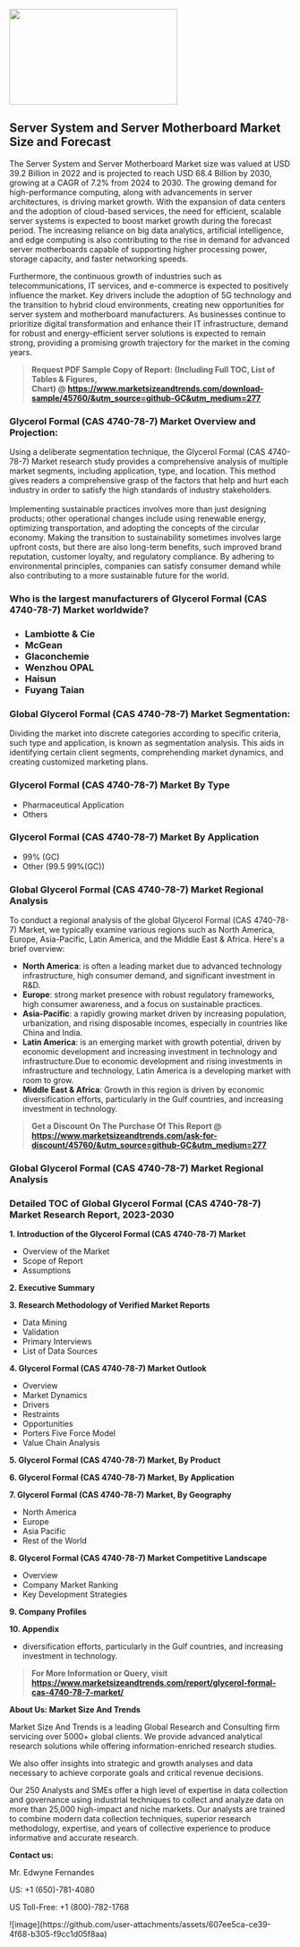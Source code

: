 <p><img class="alignnone size-medium wp-image-20088" src="https://ffe5etoiles.com/wp-content/uploads/2024/12/MST1-300x171.png" alt="" width="300" height="171" /></p><h2>Server System and Server Motherboard Market Size and Forecast</h2><p>The Server System and Server Motherboard Market size was valued at USD 39.2 Billion in 2022 and is projected to reach USD 68.4 Billion by 2030, growing at a CAGR of 7.2% from 2024 to 2030. The growing demand for high-performance computing, along with advancements in server architectures, is driving market growth. With the expansion of data centers and the adoption of cloud-based services, the need for efficient, scalable server systems is expected to boost market growth during the forecast period. The increasing reliance on big data analytics, artificial intelligence, and edge computing is also contributing to the rise in demand for advanced server motherboards capable of supporting higher processing power, storage capacity, and faster networking speeds.</p><p>Furthermore, the continuous growth of industries such as telecommunications, IT services, and e-commerce is expected to positively influence the market. Key drivers include the adoption of 5G technology and the transition to hybrid cloud environments, creating new opportunities for server system and motherboard manufacturers. As businesses continue to prioritize digital transformation and enhance their IT infrastructure, demand for robust and energy-efficient server solutions is expected to remain strong, providing a promising growth trajectory for the market in the coming years.</p></p><blockquote id="" class=""><strong>Request PDF Sample Copy of Report: (Including Full TOC, List of Tables &amp; Figures, Chart)&nbsp;@&nbsp;<strong><a href="https://www.marketsizeandtrends.com/download-sample/45760/&utm_source=github-GC&utm_medium=277" target="_blank">https://www.marketsizeandtrends.com/download-sample/45760/&utm_source=github-GC&utm_medium=277</a></strong></strong></blockquote><h3 id="" class="">Glycerol Formal (CAS 4740-78-7) Market&nbsp;Overview and Projection:</h3><p id="" class="">Using a deliberate segmentation technique, the Glycerol Formal (CAS 4740-78-7) Market research study provides a comprehensive analysis of multiple market segments, including application, type, and location. This method gives readers a comprehensive grasp of the factors that help and hurt each industry in order to satisfy the high standards of industry stakeholders. <br /> <br />Implementing sustainable practices involves more than just designing products; other operational changes include using renewable energy, optimizing transportation, and adopting the concepts of the circular economy. Making the transition to sustainability sometimes involves large upfront costs, but there are also long-term benefits, such improved brand reputation, customer loyalty, and regulatory compliance. By adhering to environmental principles, companies can satisfy consumer demand while also contributing to a more sustainable future for the world.</p><h3 id="" class="">Who is the largest manufacturers of&nbsp;Glycerol Formal (CAS 4740-78-7) Market worldwide?</h3><h3 class=""><p><ul><li>Lambiotte & Cie </li><li> McGean </li><li> Glaconchemie </li><li> Wenzhou OPAL </li><li> Haisun </li><li> Fuyang Taian</li></ul></p></h3><h3 id="" class="">Global&nbsp;Glycerol Formal (CAS 4740-78-7) Market Segmentation:</h3><p id="" class="">Dividing the market into discrete categories according to specific criteria, such type and application, is known as segmentation analysis. This aids in identifying certain client segments, comprehending market dynamics, and creating customized marketing plans.</p><h3 id="" class="">Glycerol Formal (CAS 4740-78-7) Market&nbsp;By Type</h3><p><p><ul><li>Pharmaceutical Application</li><li> Others</p></li></ul></p></p><h3 id="" class="">Glycerol Formal (CAS 4740-78-7) Market&nbsp;By Application</h3><p class=""><p><ul><li>99% (GC)</li><li> Other (99.5 99%(GC))</li></ul></p></p><h3 id="" class="">Global Glycerol Formal (CAS 4740-78-7) Market Regional Analysis</h3><p id="" class="">To conduct a regional analysis of the global Glycerol Formal (CAS 4740-78-7) Market, we typically examine various regions such as North America, Europe, Asia-Pacific, Latin America, and the Middle East &amp; Africa. Here's a brief overview:</p><ul><li><strong>North America</strong>: is often a leading market due to advanced technology infrastructure, high consumer demand, and significant investment in R&amp;D.</li><li><strong>Europe</strong>: strong market presence with robust regulatory frameworks, high consumer awareness, and a focus on sustainable practices.</li><li><strong>Asia-Pacific</strong>: a rapidly growing market driven by increasing population, urbanization, and rising disposable incomes, especially in countries like China and India.</li><li><strong>Latin America</strong>: is an emerging market with growth potential, driven by economic development and increasing investment in technology and infrastructure.Due to economic development and rising investments in infrastructure and technology, Latin America is a developing market with room to grow.</li><li><strong>Middle East &amp; Africa</strong>: Growth in this region is driven by economic diversification efforts, particularly in the Gulf countries, and increasing investment in technology.</li></ul><blockquote id="" class=""><strong>Get a Discount On The Purchase Of This Report @ <strong><a href="https://www.marketsizeandtrends.com/ask-for-discount/45760/&utm_source=github-GC&utm_medium=277" target="_blank">https://www.marketsizeandtrends.com/ask-for-discount/45760/&utm_source=github-GC&utm_medium=277</a></strong></strong></blockquote><h3 id="" class="">Global Glycerol Formal (CAS 4740-78-7) Market Regional Analysis</h3><h3 id="" class="">Detailed TOC of Global Glycerol Formal (CAS 4740-78-7) Market Research Report, 2023-2030</h3><p id="" class=""><strong>1. Introduction of the Glycerol Formal (CAS 4740-78-7) Market</strong></p><ul><li>Overview of the Market</li><li>Scope of Report</li><li>Assumptions</li></ul><p id="" class=""><strong>2. Executive Summary</strong></p><p id="" class=""><strong>3. Research Methodology of Verified Market Reports</strong></p><ul><li>Data Mining</li><li>Validation</li><li>Primary Interviews</li><li>List of Data Sources</li></ul><p id="" class=""><strong>4. Glycerol Formal (CAS 4740-78-7) Market Outlook</strong></p><ul><li>Overview</li><li>Market Dynamics</li><li>Drivers</li><li>Restraints</li><li>Opportunities</li><li>Porters Five Force Model</li><li>Value Chain Analysis</li></ul><p id="" class=""><strong>5. Glycerol Formal (CAS 4740-78-7) Market, By Product</strong></p><p id="" class=""><strong>6. Glycerol Formal (CAS 4740-78-7) Market, By Application</strong></p><p id="" class=""><strong>7. Glycerol Formal (CAS 4740-78-7) Market, By Geography</strong></p><ul><li>North America</li><li>Europe</li><li>Asia Pacific</li><li>Rest of the World</li></ul><p id="" class=""><strong>8. Glycerol Formal (CAS 4740-78-7) Market Competitive Landscape</strong></p><ul><li>Overview</li><li>Company Market Ranking</li><li>Key Development Strategies</li></ul><p id="" class=""><strong>9. Company Profiles</strong></p><p id="" class=""><strong>10. Appendix</strong></p><ul><li>diversification efforts, particularly in the Gulf countries, and increasing investment in technology.</li></ul><blockquote id="" class=""><strong>For More Information or Query, visit <strong><strong><a href="https://www.marketsizeandtrends.com/report/glycerol-formal-cas-4740-78-7-market/" target="_blank">https://www.marketsizeandtrends.com/report/glycerol-formal-cas-4740-78-7-market/</a></strong></strong></strong></blockquote><p id="" class=""><strong>About Us: Market Size And Trends</strong></p><p id="" class="">Market Size And Trends is a leading Global Research and Consulting firm servicing over 5000+ global clients. We provide advanced analytical research solutions while offering information-enriched research studies.</p><p id="" class="">We also offer insights into strategic and growth analyses and data necessary to achieve corporate goals and critical revenue decisions.</p><p id="" class="">Our 250 Analysts and SMEs offer a high level of expertise in data collection and governance using industrial techniques to collect and analyze data on more than 25,000 high-impact and niche markets. Our analysts are trained to combine modern data collection techniques, superior research methodology, expertise, and years of collective experience to produce informative and accurate research.</p><p id="" class=""><strong>Contact us:</strong></p><p id="" class="">Mr. Edwyne Fernandes</p><p id="" class="">US: +1 (650)-781-4080</p><p id="" class="">US Toll-Free: +1 (800)-782-1768</p>
![image](https://github.com/user-attachments/assets/607ee5ca-ce39-4f68-b305-f9cc1d05f8aa)
